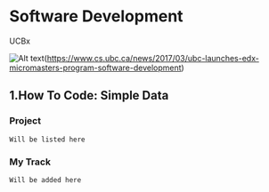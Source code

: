 # Software Development
UCBx

![Alt text](https://github.com/doct0rX/SoftwareDevelopment/blob/master/photos/masters.jpg?raw=true "Software Development")(https://www.cs.ubc.ca/news/2017/03/ubc-launches-edx-micromasters-program-software-development)


## 1.How To Code: Simple Data
###  Project
    Will be listed here
### My Track
    Will be added here

